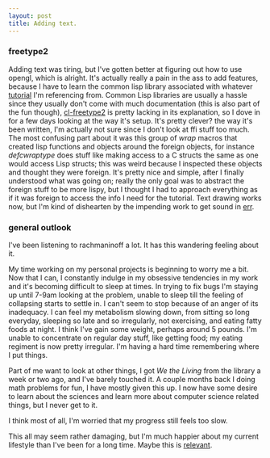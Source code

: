 ```yaml
---
layout: post
title: Adding text.
---
```


### freetype2

Adding text was tiring, but I've gotten better at figuring out how to use
opengl, which is alright. It's actually really a pain in the ass to add
features, because I have to learn the common lisp library associated with
whatever
[tutorial](https://en.wikibooks.org/wiki/OpenGL_Programming/Modern_OpenGL_Tutorial_Text_Rendering_01)
I'm referencing from. Common Lisp libraries are usually a hassle since they
usually don't come with much documentation (this is also part of the fun
though), [cl-freetype2](https://github.com/rpav/cl-freetype2) is pretty lacking
in its explanation, so I dove in for a few days looking at the way it's setup.
It's pretty clever? the way it's been written, I'm actually not sure since I
don't look at ffi stuff too much. The most confusing part about it was this
group of _wrap_ macros that created lisp functions and objects around the
foreign objects, for instance _defcwraptype_ does stuff like making access to a
C structs the same as one would access Lisp structs; this was weird because I
inspected these objects and thought they were foreign. It's pretty nice and
simple, after I finally understood what was going on; really the only goal was
to abstract the foreign stuff to be more lispy, but I thought I had to approach
everything as if it was foreign to access the info I need for the tutorial. Text
drawing works now, but I'm kind of dishearten by the impending work to get sound
in [err](https://github.com/hahahahaman/err).

### general outlook

I've been listening to rachmaninoff a lot. It has this wandering feeling about
it.

My time working on my personal projects is beginning to worry me a bit. Now that
I can, I constantly indulge in my obsessive tendencies in my work and it's
becoming difficult to sleep at times. In trying to fix bugs I'm staying up until
7-9am looking at the problem, unable to sleep till the feeling of collapsing
starts to settle in. I can't seem to stop because of an anger of its inadequacy.
I can feel my metabolism slowing down, from sitting so long everyday, sleeping
so late and so irregularly, not exercising, and eating fatty foods at night. I
think I've gain some weight, perhaps around 5 pounds. I'm unable to concentrate
on regular day stuff, like getting food\; my eating regiment is now pretty
irregular. I'm having a hard time remembering where I put things.

Part of me want to look at other things, I got _We the Living_ from the library
a week or two ago, and I've barely touched it. A couple months back I doing math
problems for fun, I have mostly given this up. I now have some desire to learn
about the sciences and learn more about computer science related things, but I
never get to it.

I think most of all, I'm worried that my progress still feels too slow.

This all may seem rather damaging, but I'm much happier about my current
lifestyle than I've been for a long time. Maybe this is
[relevant](http://www.filmsforaction.org/news/your_lifestyle_has_already_been_designed/).
